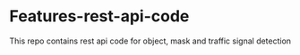 # Features-rest-api-code
This repo contains rest api code for object, mask and traffic signal detection
